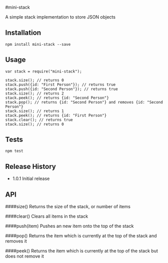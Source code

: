 #mini-stack

A simple stack implementation to store JSON objects

## Installation

    npm install mini-stack --save

## Usage

    var stack = require("mini-stack");
    
    stack.size(); // returns 0
    stack.push({id: "First Person"}); // returns true
    stack.push({id: "Second Person"}); // returns true
    stack.size(); // returns 2
    stack.peek(); // returns {id: "Second Person"}
    stack.pop(); // returns {id: "Second Person"} and removes {id: "Second Person"}
    stack.size(); // returns 1
    stack.peek(); // returns {id: "First Person"}
    stack.clear(); // returns true
    stack.size(); // returns 0

## Tests

    npm test

## Release History

* 1.0.1 Initial release

## API

####size()
Returns the size of the stack, or number of items

####clear()
Clears all items in the stack

####push(item)
Pushes an new item onto the top of the stack

####pop()
Returns the item which is currently at the top of the stack and removes it

####peek()
Returns the item which is currently at the top of the stack but does not remove it
